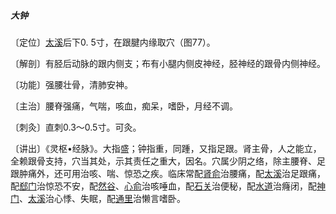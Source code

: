 ##### 大钟

〔定位〕[太溪](https://www.gmzyjc.com/read/zjs/zjs3.1.7-8-0.0.2.3.3.md)后下0. 5寸，在跟腱内缘取穴（图77）。

〔解剖〕有胫后动脉的跟内侧支；布有小腿内侧皮神经，胫神经的跟骨内侧神经。

〔功能〕强腰壮骨，清肺安神。

〔主治〕腰脊强痛，气喘，咳血，痴呆，嗜卧，月经不调。

〔刺灸〕直刺0.3〜0.5寸。可灸。

〔讲出〕《灵枢•经脉》。大指盛；钟指重，同踵，又指足跟。肾主骨，人之能立，全赖跟骨支持，穴当其处，示其责任之重大，因名。穴属少阴之络，除主腰脊、足跟肿痛外，还可用治咳、喘、惊恐之疾。临床常配[肾俞](https://www.gmzyjc.com/read/zjs/zjs3.1.7-8-0.0.1.3.23.md)治腰痛，配[太溪](https://www.gmzyjc.com/read/zjs/zjs3.1.7-8-0.0.2.3.3.md)治足跟痛，配[郄门](https://www.gmzyjc.com/read/zjs/zjs3.1.9-12-0.0.1.3.4.md)治惊恐不安，配[然谷](https://www.gmzyjc.com/read/zjs/zjs3.1.7-8-0.0.2.3.2.md)、[心俞](https://www.gmzyjc.com/read/zjs/zjs3.1.7-8-0.0.1.3.15.md)治咳唾血，配[石关](https://www.gmzyjc.com/read/zjs/zjs3.1.7-8-0.0.2.3.18.md)治便秘，配[水道](https://www.gmzyjc.com/read/zjs/zjs3.1.1-3-0.1.3.3.28.md)治癃闭，配[神门](https://www.gmzyjc.com/read/zjs/zjs3.1.4-6-0.0.2.3.7.md)、[太溪](https://www.gmzyjc.com/read/zjs/zjs3.1.7-8-0.0.2.3.3.md)治心悸、失眠，配[通里](https://www.gmzyjc.com/read/zjs/zjs3.1.4-6-0.0.2.3.5.md)治懒言嗜卧。
